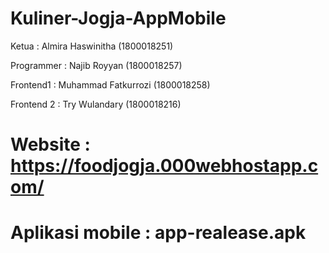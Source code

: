# Kuliner-Jogja-AppMobile

Ketua : Almira Haswinitha (1800018251)
<p>Programmer : Najib Royyan (1800018257)
<p>Frontend1 : Muhammad Fatkurrozi (1800018258)
<p>Frontend 2 : Try Wulandary (1800018216)

# Website : https://foodjogja.000webhostapp.com/

# Aplikasi mobile : app-realease.apk
